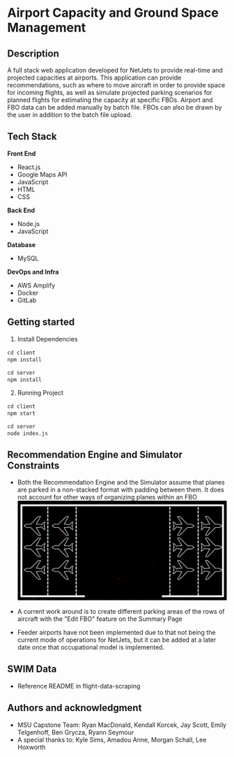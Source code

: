 # Airport Capacity and Ground Space Management 

## Description

A full stack web application developed for NetJets to provide real-time and projected capacities at airports. This application can provide recommendations, such as where to move aircraft in order to provide space for incoming flights, as well as simulate projected parking scenarios for planned flights for estimating the capacity at specific FBOs. Airport and FBO data can be added manually by batch file. FBOs can also be drawn by the user in addition to the batch file upload.


## Tech Stack 

**Front End**

* React.js
* Google Maps API
* JavaScript
* HTML
* CSS

**Back End**
* Node.js
* JavaScript

**Database**
* MySQL

**DevOps and Infra**
* AWS Amplify
* Docker
* GitLab

## Getting started

1. Install Dependencies 

```
cd client
npm install
```

```
cd server
npm install
```

2. Running Project
```
cd client
npm start
```

```
cd server
node index.js
```

## Recommendation Engine and Simulator Constraints
- Both the Recommendation Engine and the Simulator assume that planes are parked in a non-stacked format with padding between them. It does not account for other ways of organizing planes within an FBO
![alt text](parking_visual.png)

- A current work around is to create different parking areas of the rows of aircraft with the "Edit FBO" feature on the Summary Page

- Feeder airports have not been implemented due to that not being the current mode of operations for NetJets, but it can be added at a later date once that occupational model is implemented. 


## SWIM Data
- Reference README in flight-data-scraping


## Authors and acknowledgment
- MSU Capstone Team: Ryan MacDonald, Kendall Korcek, Jay Scott, Emily Telgenhoff, Ben Grycza, Ryann Seymour
- A special thanks to: Kyle Sims, Amadou Anne, Morgan Schall, Lee Hoxworth